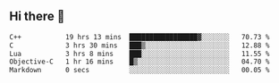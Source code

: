 ## Hi there 👋

<!--START_SECTION:waka-->

```txt
C++           19 hrs 13 mins  █████████████████▓░░░░░░░   70.73 %
C             3 hrs 30 mins   ███▒░░░░░░░░░░░░░░░░░░░░░   12.88 %
Lua           3 hrs 8 mins    ███░░░░░░░░░░░░░░░░░░░░░░   11.55 %
Objective-C   1 hr 16 mins    █▒░░░░░░░░░░░░░░░░░░░░░░░   04.70 %
Markdown      0 secs          ░░░░░░░░░░░░░░░░░░░░░░░░░   00.05 %
```

<!--END_SECTION:waka-->
